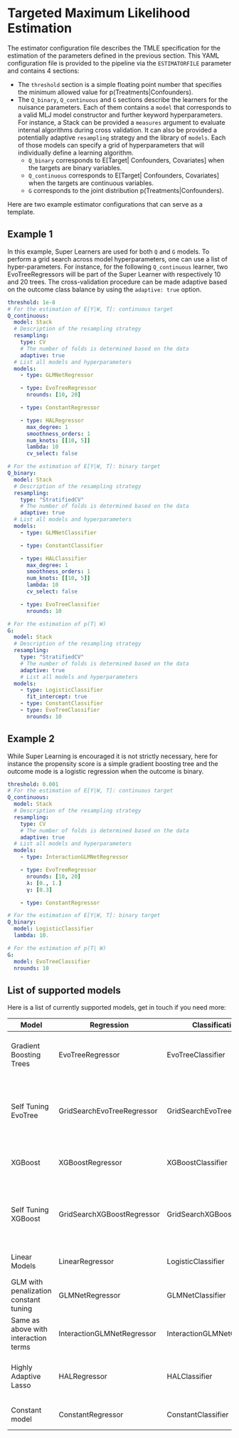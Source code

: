 # Targeted Maximum Likelihood Estimation

The estimator configuration file describes the TMLE specification for the estimation of the parameters defined in the previous section. This YAML configuration file is provided to the pipeline via the `ESTIMATORFILE` parameter and contains 4 sections:

- The `threshold` section is a simple floating point number that specifies the minimum allowed value for p(Treatments|Confounders).
- The `Q_binary`, `Q_continuous` and `G` sections describe the learners for the nuisance parameters. Each of them contains a `model` that corresponds to a valid MLJ model constructor and further keyword hyperparameters. For instance, a Stack can be provided a `measures` argument to evaluate internal algorithms during cross validation. It can also be provided a potentially adaptive `resampling` strategy and the library of `models`. Each of those models can specify a grid of hyperparameters that will individually define a learning algorithm.
  - `Q_binary` corresponds to E[Target| Confounders, Covariates] when the targets are binary variables.
  - `Q_continuous` corresponds to E[Target| Confounders, Covariates] when the targets are continuous variables.
  - `G` corresponds to the joint distribution p(Treatments|Confounders).

Here are two example estimator configurations that can serve as a template.

## Example 1

In this example, Super Learners are used for both `Q` and `G` models. To perform a grid search across model hyperparameters, one can use a list of hyper-parameters. For instance, for the following `Q_continuous` learner, two EvoTreeRegressors will be part of the Super Learner with respectively 10 and 20 trees. The cross-validation procedure can be made adaptive based on the outcome class balance by using the `adaptive: true` option.

```yaml
threshold: 1e-8
# For the estimation of E[Y|W, T]: continuous target
Q_continuous:
  model: Stack
  # Description of the resampling strategy
  resampling:
    type: CV
    # The number of folds is determined based on the data
    adaptive: true
  # List all models and hyperparameters
  models: 
    - type: GLMNetRegressor

    - type: EvoTreeRegressor
      nrounds: [10, 20]

    - type: ConstantRegressor

    - type: HALRegressor
      max_degree: 1
      smoothness_orders: 1
      num_knots: [[10, 5]]
      lambda: 10
      cv_select: false

# For the estimation of E[Y|W, T]: binary target
Q_binary:
  model: Stack
  # Description of the resampling strategy
  resampling:
    type: "StratifiedCV"
    # The number of folds is determined based on the data
    adaptive: true
  # List all models and hyperparameters
  models:
    - type: GLMNetClassifier

    - type: ConstantClassifier

    - type: HALClassifier
      max_degree: 1
      smoothness_orders: 1
      num_knots: [[10, 5]]
      lambda: 10
      cv_select: false

    - type: EvoTreeClassifier
      nrounds: 10

# For the estimation of p(T| W)
G:
  model: Stack
  # Description of the resampling strategy
  resampling:
    type: "StratifiedCV"
    # The number of folds is determined based on the data
    adaptive: true
    # List all models and hyperparameters
  models:
    - type: LogisticClassifier
      fit_intercept: true
    - type: ConstantClassifier
    - type: EvoTreeClassifier
      nrounds: 10
```

## Example 2

While Super Learning is encouraged it is not strictly necessary, here for instance the propensity score is a simple gradient boosting tree and the outcome mode is a logistic regression when the outcome is binary.

```yaml
threshold: 0.001
# For the estimation of E[Y|W, T]: continuous target
Q_continuous:
  model: Stack
  # Description of the resampling strategy
  resampling:
    type: CV
    # The number of folds is determined based on the data
    adaptive: true
  # List all models and hyperparameters
  models: 
    - type: InteractionGLMNetRegressor

    - type: EvoTreeRegressor
      nrounds: [10, 20]
      λ: [0., 1.]
      γ: [0.3]

    - type: ConstantRegressor

# For the estimation of E[Y|W, T]: binary target
Q_binary:
  model: LogisticClassifier
  lambda: 10.

# For the estimation of p(T| W)
G:
  model: EvoTreeClassifier
  nrounds: 10
```

## List of supported models

Here is a list of currently supported models, get in touch if you need more:

| Model       | Regression  | Classification  | Source Package  | Comment |
| ----------- | ----------- | --------------- | --------------- | ------- |
| Gradient Boosting Trees | EvoTreeRegressor | EvoTreeClassifier | [EvoTrees.jl](https://github.com/Evovest/EvoTrees.jl) | Pure Julia implementation of histogram based gradient boosting trees|
| Self Tuning EvoTree | GridSearchEvoTreeRegressor | GridSearchEvoTreeClassifier | [TargetedEstimation.jl](https://github.com/TARGENE/TargetedEstimation.jl) | Performs a grid search cross-validation over specified hyper parameters|
| XGBoost | XGBoostRegressor | XGBoostClassifier | [XGBoost](https://xgboost.readthedocs.io/en/stable/) | Julia wrapper around the original libxgboost |
| Self Tuning XGBoost | GridSearchXGBoostRegressor | GridSearchXGBoostClassifier | [TargetedEstimation.jl](https://github.com/TARGENE/TargetedEstimation.jl) | Performs a grid search cross-validation over specified hyper parameters|
| Linear Models | LinearRegressor | LogisticClassifier | [MLJLinearModels.jl](https://github.com/JuliaAI/MLJLinearModels.jl) | More models available, see: [the docs](https://juliaai.github.io/MLJLinearModels.jl/stable/api/#MLJ-Interface-1) |
| GLM with penalization constant tuning | GLMNetRegressor | GLMNetClassifier | [TargetedEstimation.jl](https://github.com/TARGENE/TargetedEstimation.jl) | This is a simple MLJ API around [GLMNet.jl](https://github.com/JuliaStats/GLMNet.jl) |
| Same as above with interaction terms | InteractionGLMNetRegressor | InteractionGLMNetClassifier | [TargetedEstimation.jl](https://github.com/TARGENE/TargetedEstimation.jl) | order of interaction is specified with `order` |
| Highly Adaptive Lasso | HALRegressor | HALClassifier | [HighlyAdaptiveLasso.jl](https://github.com/olivierlabayle/HighlyAdaptiveLasso.jl) | Simple wrapper around the original [R package](https://github.com/tlverse/hal9001) |
| Constant model | ConstantRegressor | ConstantClassifier | [MLJModels.jl](https://github.com/JuliaAI/MLJModels.jl) | Always outputs the target's mean |
